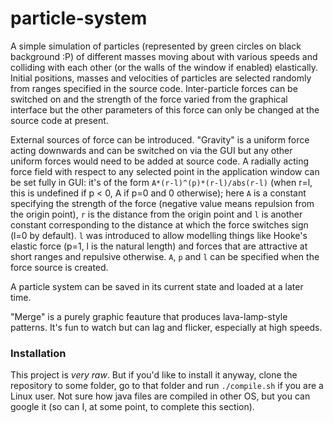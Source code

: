 # particle-system

A simple simulation of particles (represented by green circles on black background :P) of different masses moving about with various speeds and colliding with each other (or the walls of the window if enabled) elastically. Initial positions, masses and velocities of particles are selected randomly from ranges specified in the source code. Inter-particle forces can be switched on and the strength of the force varied from the graphical interface but the other parameters of this force can only be changed at the source code at present.

External sources of force can be introduced. "Gravity" is a uniform force acting downwards and can be switched on via the GUI but any other uniform forces would need to be added at source code. A radially acting force field with respect to any selected point in the application window can be set fully in GUI: it's of the form `A*(r-l)^(p)*(r-l)/abs(r-l)` (when r=l, this is undefined if p < 0, A if p=0 and 0 otherwise); here `A` is a constant specifying the strength of the force (negative value means repulsion from the origin point), `r` is the distance from the origin point and `l` is another constant corresponding to the distance at which the force switches sign (l=0 by default). `l` was introduced to allow modelling things like Hooke's elastic force (p=1, l is the natural length) and forces that are attractive at short ranges and repulsive otherwise. `A`, `p` and `l` can be specified when the force source is created.

A particle system can be saved in its current state and loaded at a later time.

"Merge" is a purely graphic feauture that produces lava-lamp-style patterns. It's fun to watch but can lag and flicker, especially at high speeds.

### Installation

This project is _very raw_. But if you'd like to install it anyway, clone the repository to some folder, go to that folder and run `./compile.sh` if you are a Linux user. Not sure how java files are compiled in other OS, but you can google it (so can I, at some point, to complete this section).
